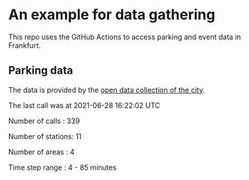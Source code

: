 # An example for data gathering

This repo uses the GitHub Actions to access parking and event data in Frankfurt.

## Parking data
The data is provided by the [open data collection of the city](https://www.offenedaten.frankfurt.de/).

The last call was at 2021-06-28 16:22:02 UTC

Number of calls   : 339

Number of stations:  11

Number of areas   :   4

Time step range   :   4 -  85 minutes

